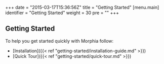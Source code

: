 +++
date = "2015-03-17T15:36:56Z"
title = "Getting Started"
[menu.main]
  identifier = "Getting Started"
  weight = 30
  pre = "<i class='fa fa-road'></i>"
+++

## Getting Started

To help you get started quickly with Morphia follow:

  * [Installation]({{< ref "getting-started/installation-guide.md" >}})
  * [Quick Tour]({{< ref "getting-started/quick-tour.md" >}})
